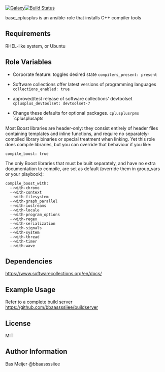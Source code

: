 [![Galaxy](https://img.shields.io/badge/galaxy-dockpack.base__cplusplus-blue.svg?style=flat)](https://galaxy.ansible.com/dockpack/base_cplusplus)[![Build Status](https://api.travis-ci.org/dockpack/base_cplusplus.svg)](https://travis-ci.org/dockpack/base_cplusplus)

base_cplusplus is an ansible-role that installs C++ compiler tools

Requirements
------------

RHEL-like system, or Ubuntu


Role Variables
--------------
- Corporate feature: toggles desired state
`compilers_present: present`

- Software collections offer latest versions of programming languages
`collections_enabled: true`

- approved/test release of software collections' devtoolset
`cplusplus_devtoolset: devtoolset-7`

- Change these defaults for optional packages.
`cplusplusrpms`
`cplusplusapts

Most Boost libraries are header-only: they consist entirely of header files containing templates and inline functions, and require no separately-compiled library binaries or special treatment when linking. Yet this role does compile libraries, but you can override that behaviour if you like:

```
compile_boost: true
```
The only Boost libraries that must be built separately, and have no extra documentation to compile, are set as default (override them in group_vars or your playbook):

```
compile_boost_with:
  --with-chrono
  --with-context
  --with-filesystem
  --with-graph_parallel
  --with-iostreams
  --with-locale
  --with-program_options
  --with-regex
  --with-serialization
  --with-signals
  --with-system
  --with-thread
  --with-timer
  --with-wave
```

Dependencies
------------

https://www.softwarecollections.org/en/docs/

Example Usage
----------------

Refer to a complete build server https://github.com/bbaassssiiee/buildserver

License
-------

MIT

Author Information
------------------

Bas Meijer
@bbaassssiiee
